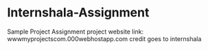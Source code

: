 # Internshala-Assignment
Sample Project Assignment 
project website link: wwwmyprojectscom.000webhostapp.com
credit goes to internshala
